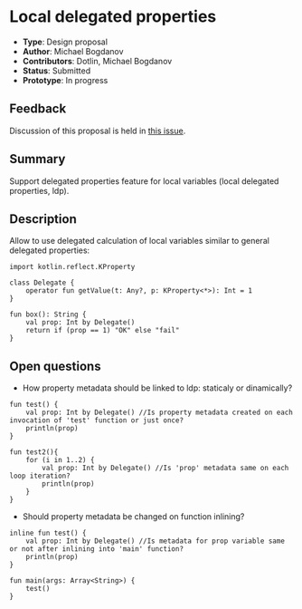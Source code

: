 # Local delegated properties

* **Type**: Design proposal
* **Author**: Michael Bogdanov
* **Contributors**: Dotlin, Michael Bogdanov
* **Status**: Submitted
* **Prototype**: In progress

## Feedback 

Discussion of this proposal is held in [this issue](https://github.com/Kotlin/KEEP/issues/25).

## Summary

Support delegated properties feature for local variables (local delegated properties, ldp).

## Description

Allow to use delegated calculation of local variables similar to general delegated properties:
```
import kotlin.reflect.KProperty

class Delegate {
    operator fun getValue(t: Any?, p: KProperty<*>): Int = 1
}

fun box(): String {
    val prop: Int by Delegate()
    return if (prop == 1) "OK" else "fail"
}
```

## Open questions

- How property metadata should be linked to ldp: staticaly or dinamically?
```
fun test() {
    val prop: Int by Delegate() //Is property metadata created on each invocation of 'test' function or just once?
    println(prop)
}

fun test2(){
    for (i in 1..2) {
        val prop: Int by Delegate() //Is 'prop' metadata same on each loop iteration?
        println(prop)
    }    
}
```

- Should property metadata be changed on function inlining?
```
inline fun test() {
    val prop: Int by Delegate() //Is metadata for prop variable same or not after inlining into 'main' function?
    println(prop)
}

fun main(args: Array<String>) {
    test()
}
```
